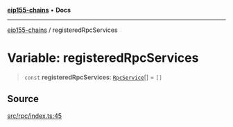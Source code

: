 [**eip155-chains**](../README.md) • **Docs**

***

[eip155-chains](../globals.md) / registeredRpcServices

# Variable: registeredRpcServices

> `const` **registeredRpcServices**: [`RpcService`](../interfaces/RpcService.md)[] = `[]`

## Source

[src/rpc/index.ts:45](https://github.com/ivanzzeth/eip155-chains/blob/400ef11db8a06981938f7415f945494cf060a7cb/src/rpc/index.ts#L45)
